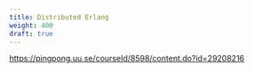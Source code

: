 ```yaml
---
title: Distributed Erlang
weight: 400
draft: true
---
```


https://pingpong.uu.se/courseId/8598/content.do?id=29208216
